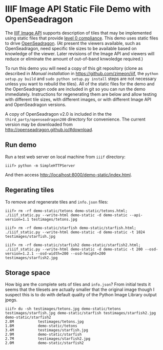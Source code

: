 IIIF Image API Static File Demo with OpenSeadragon
==================================================

The [IIIF Image API](http://iiif.io/api/image) supports description of
tiles that may be implemented using static files that provide 
[level 0 compliance](http://iiif.io/api/image/2.0/compliance). This demo
uses static files to drive [OpenSeadragon](http://openseadragon.github.io/).
(At present the viewers available, such as OpenSeadragon, need specific 
tile sizes to be available based on knowledge of the viewer. Later 
revisions of the Image API and viewers will reduce or eliminate the
amount of out-of-band knwoledge required.)

To run this demo you will need a copy of this git repository (clone as 
described in *Manual installation* in <https://github.com/zimeon/iiif>, 
the `python setup.py build` and `sudo python setup.py install` steps are 
not necessary unless you want to rebuild the tiles). 
All of the static files for the demo and the OpenSeadragon code are 
included in git so you can run the demo immediately. Instructions for 
regenerating them are below and allow testing with different tile sizes,
with different images, or with different Image API and OpenSeadragon
versions.

A copy of OpenSeadragon v2.0 is included in the the `third_party/openseadragon200`
directory for convenience. The current version may be downloaded from 
<http://openseadragon.github.io/#download>.

Run demo
--------

Run a test web server on local machine from `iiif` directory:
```
iiif> python -m SimpleHTTPServer
```

And then access <http://localhost:8000/demo-static/index.html>.

Regerating tiles
----------------

To remove and regenerate tiles and `info.json` files:
```
iiif> rm -rf demo-static/tetons demo-static/tetons.html; ./iiif_static.py --write-html demo-static -d demo-static --api-version=1.1 testimages/tetons.jpg

iiif> rm -rf demo-static/starfish demo-static/starfish.html; ./iiif_static.py --write-html demo-static -d demo-static -t 1024 testimages/starfish.jpg

iiif> rm -rf demo-static/starfish2 demo-static/starfish2.html; ./iiif_static.py --write-html demo-static -d demo-static -t 200 --osd-version=1.2.1 --osd-width=200 --osd-height=200 testimages/starfish2.jpg
```

Storage space
-------------

How big are the complete sets of tiles and `info.json`? From initial tests
it seems that the tilesets are actually smaller that the original image though 
I suspect this is to do with default quality of the Python Image Library
output jpegs.

```
iiif> du -sh testimages/tetons.jpg demo-static/tetons testimages/starfish.jpg demo-static/starfish testimages/starfish2.jpg demo-static/starfish2
2.8M		   testimages/tetons.jpg
1.8M		   demo-static/tetons
3.4M		   testimages/starfish.jpg
2.9M		   demo-static/starfish
2.7M		   testimages/starfish2.jpg
2.0M		   demo-static/starfish2
```
